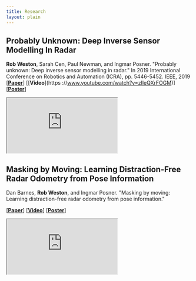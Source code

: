 ```yaml
---
title: Research
layout: plain
---
```


## Probably Unknown: Deep Inverse Sensor Modelling In Radar
 __Rob Weston__, Sarah Cen, Paul Newman, and Ingmar Posner. "Probably
 unknown: Deep inverse sensor modelling in radar." In 2019
  International Conference on Robotics and Automation (ICRA), pp. 5446-5452. IEEE, 2019
[[__Paper__](https://arxiv.org/abs/1810.08151)] [[__Video__](https
://www.youtube.com/watch?v=zIleQXrFOGM)] [[__Poster__](/assets/pdf/deep-ism-icra-poster.pdf)]

<iframe width="{{ site.page_width | times: 1.0}}" height
="{{ site.page_width | times: 0.5625 | times: 1.0 }}"
src="https://www.youtube.com/embed/zIleQXrFOGM?autoplay=1&mute=1">
</iframe>



## Masking by Moving: Learning Distraction-Free Radar Odometry from Pose Information
 Dan Barnes, __Rob Weston__, and Ingmar Posner. "Masking by moving: Learning distraction-free radar odometry from pose information."

[[__Paper__](https://arxiv.org/pdf/1909.03752.pdf)] [[__Video__](https://www.youtube.com/watch?v=eG4Q-j3_6dk)] [[__Poster__](https://dbarnes.github.io/assets/projects/masking-by-moving/MaskingByMovingCoRLPosterCompressedGithub.pdf)]

<iframe width="{{ site.page_width | times: 0.8}}" height
="{{ site.page_width | times: 0.5625 | times: 0.8 }}"
src="https://www.youtube.com/embed/eG4Q-j3_6dk?autoplay=1&mute=1"> 
</iframe>

